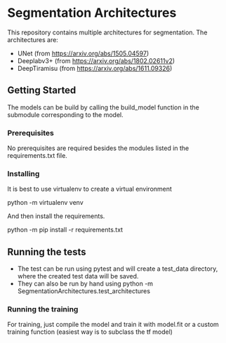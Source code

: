 # Segmentation Architectures

This repository contains multiple architectures for segmentation. The architectures are:
- UNet (from https://arxiv.org/abs/1505.04597)
- Deeplabv3+ (from https://arxiv.org/abs/1802.02611v2)
- DeepTiramisu (from https://arxiv.org/abs/1611.09326)

## Getting Started

The models can be build by calling the build_model function in the submodule corresponding to the model.

### Prerequisites

No prerequisites are required besides the modules listed in the requirements.txt file.

### Installing

It is best to use virtualenv to create a virtual environment

python -m virtualenv venv

And then install the requirements.

python -m pip install -r requirements.txt

## Running the tests

- The test can be run using pytest and will create a test_data directory, where the created test data will be saved.
- They can also be run by hand using python -m SegmentationArchitectures.test_architectures

### Running the training

For training, just compile the model and train it with model.fit or a custom training function (easiest way is to subclass the tf model)